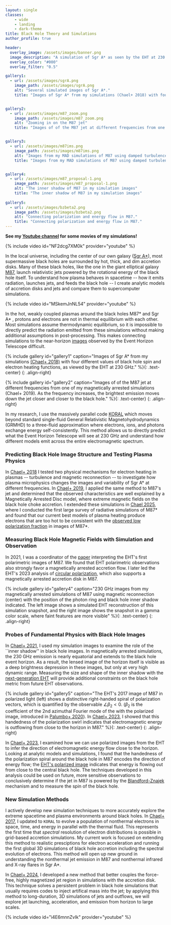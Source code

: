 ```yaml
---
layout: single
classes:
    - wide
    - landing
    - dark-theme
title: Black Hole Theory and Simulations
author_profile: true

header:
  overlay_image: /assets/images/banner.png
  image_description: "A simulation of Sgr A* as seen by the EHT at 230 GHz" 
  overlay_color: "#000"
  overlay_filter: "0.5"

gallery1:
  - url: /assets/images/sgrA.png
    image_path: /assets/images/sgrA.png
    alt: "Several simulated images of Sgr A*."
    title: "Images of Sgr A* from my simulations (Chael+ 2018) with four different values of black hole spin and electron heating functions, as viewed by the EHT at 230 GHz."


gallery2:
  - url: /assets/images/m87_zoom.png
    image_path: /assets/images/m87_zoom.png
    alt: "Zooming in on the M87 jet"
    title: "Images of of the M87 jet at different frequencies from one of my MAD simulations (Chael+ 2019). As the frequency increases, the brightest emission moves down the jet closer and closer to the black hole."


gallery3:
  - url: /assets/images/m87ims.png
    image_path: /assets/images/m87ims.png
    alt: "Images from my MAD simulations of M87 using damped turbulence (left) and magnetic reconnection (right)"
    title: "Images from my MAD simulations of M87 using damped turbulence (left) and magnetic reconnection (right) to heat electrons"


gallery4:
  - url: /assets/images/m87_proposal-1.png
    image_path: /assets/images/m87_proposal-1.png
    alt: "The inner shadow of M87 in my simulation images"
    title: "The inner shadow of M87 in my simulation images"
    
gallery5:
  - url: /assets/images/bzbeta2.png
    image_path: /assets/images/bzbeta2.png
    alt: "Connecting polarization and energy flow in M87."
    title: "Connecting polarization and energy flow in M87."
---
```


**See my [Youtube channel](https://www.youtube.com/channel/UCySmvivwH2TekzO67quZ9fg/featured) for some movies of my simulations!**

{% include video id="NF2dcg7XM0k" provider="youtube" %}

In the local universe, including the center of our own galaxy ([Sgr A*](https://iopscience.iop.org/journal/2041-8205/page/Focus_on_First_Sgr_A_Results)), most supermassive black holes are surrounded by hot, thick, and dim accretion disks. Many of these black holes, like the one in the giant elliptical galaxy [M87](https://iopscience.iop.org/journal/2041-8205/page/Focus_on_EHT), launch relativistic jets powered by the rotational energy of the black hole itself. To understand how plasma behaves in spacetime -- how it emits radiation, launches jets, and feeds the black hole -- I create analytic models of accretion disks and jets and compare them to supercomputer simulations.
 
{% include video id="MSkemJnNL54" provider="youtube" %}

In the hot, weakly coupled plasmas around the black holes M87* and Sgr A* , protons and electrons are not in thermal equilibrium with each other. Most simulations assume thermodynamic equilibrium, so it is impossible to directly predict the radiation emitted from these simulations without making additional assumptions in post-processing. This makes connecting simulations to the near-horizon [images](/_pages/imaging) observed by the Event Horizon Telescope difficult.

{% include gallery id="gallery1" caption="Images of Sgr A* from my simulations [(Chael+ 2018)](https://arxiv.org/abs/1804.06416) with four different values of black hole spin and electron heating functions, as viewed by the EHT at 230 GHz." %}{: .text-center}
{: .align-right}

{% include gallery id="gallery2" caption="Images of of the M87 jet at different frequencies from one of my magnetically arrested simulations (Chael+ 2019). As the frequency increases, the brightest emission moves down the jet closer and closer to the black hole." %}{: .text-center}
{: .align-right}

In my research, I use the massively parallel code [KORAL](https://github.com/achael/koral_lite) which moves beyond standard single-fluid General Relativistic Magnetohydrodynamics (GRMHD) to a three-fluid approximation where electrons, ions, and photons exchange energy self-consistently. This method allows us to directly predict what the Event Horizon Telescope will see at 230 GHz and understand how different models emit across the entire electromagnetic spectrum. 

### Predicting Black Hole Image Structure and Testing Plasma Physics 

In [Chael+ 2018](https://arxiv.org/abs/1804.06416) I tested two physical mechanisms for electron heating in plasmas -- turbulence and magnetic reconnection -- to investigate how plasma microphysics changes the images and variability of Sgr A* at different frequencies. In [Chael+ 2019](https://arxiv.org/abs/1810.01983), I applied the same method to M87's jet and determined that the observed characteristics are well explained by a Magnetically Arrested Disc model, where extreme magnetic fields on the black hole choke accretion. 
I extended these simulations in [Chael 2025](https://arxiv.org/abs/2501.12448), where I conducted the first large survey of radiative simulations of M87* and found that our current best models of plasma heating produce electrons that are too hot to be consistent with the [observed low polarization fraction](https://iopscience.iop.org/article/10.3847/2041-8213/abe71d) in images of M87*. 

### Measuring Black Hole Magnetic Fields with Simulation and Observation

In 2021, I was a coordinator of the [paper](https://iopscience.iop.org/article/10.3847/2041-8213/abe4de) interpreting the EHT's first polarimetric images of M87. We found that EHT polarimetric observations also strongly favor a magnetically arrested accretion flow. I later led the EHT's 2023 analysis of [circular polarization](https://iopscience.iop.org/article/10.3847/2041-8213/acff70), which also supports a magnetically arrested accretion disk in M87.

{% include gallery id="gallery4" caption="230 GHz images from my magnetically arrested simulations of M87 using  magnetic reconnection (center) with the position of the photon ring and black hole inner shadow indicated. The left image shows a simulated EHT reconstruction of this simulation snapshot, and the right image shows the snapshot in a gamma color scale, where faint features are more visible" %}{: .text-center}
{: .align-right}

### Probes of Fundamental Physics with Black Hole Images
In [Chael+ 2021](https://arxiv.org/abs/2106.00683), I used my simulation images to examine the role of the ``inner shadow'' in black hole images. In magnetically arrested simulations, the 230 GHz emission is nearly equatorial and extends to the black hole event horizon. As a result, the lensed image of the horizon itself is visible as a deep brightness depression in these images, but only at very high dynamic range. Measuring the size and shape of the inner shadow with the [next-generation EHT](https://www.ngeht.org/) will provide additional constraints on the black hole metric from future EHT observations. 

{% include gallery id="gallery5" caption="The EHT's 2017 image of M87 in polarized light (left) shows a distinctive right-handed spiral of polarization vectors, which is quantified by the observable $\angle\beta_2 < 0$. ($\beta_2$ is the coefficient of the 2nd azimuthal Fourier mode of the with the polarized image, introduced in [Palumbo+ 2020](https://iopscience.iop.org/article/10.3847/1538-4357/ab86ac/pdf)). In [Chael+ 2023](https://arxiv.org/abs/2307.06372), I showed that this handedness of the polarization swirl indicates that electromagnetic energy is outflowing from close to the horizon in M87." %}{: .text-center}
{: .align-right}

In [Chael+ 2023](https://arxiv.org/abs/2307.06372), I examined how we can use polarized images from the EHT to infer the direction of electromagnetic energy flow close to the horizon. Looking at analytic models and simulations, I found that the handedness of the polarization spiral around the black hole in M87 encodes the direction of energy flow; the [EHT's polarized image](https://iopscience.iop.org/article/10.3847/2041-8213/abe71d) indicates that energy is flowing out from close to the central black hole. The techniques developed in this analysis could be used on future, more sensitive observations to conclusively determine if the jet in M87 is powered by the [Blandford-Znajek](https://academic.oup.com/mnras/article/179/3/433/962905) mechanism and to measure the spin of the black hole. 

### New Simulation Methods
I actively develop new simulation techniques to more accurately explore the extreme spacetime and plasma environments around black holes. In [Chael+ 2017](https://arxiv.org/abs/1704.05092), I updated to `KORAL` to evolve a population of nonthermal electrons in space, time, and energy in
parallel with the thermal fluid. This represents the first time that _spectral_ resolution of electron
distributions is possible in grid-based accretion simulations. My current work is focused on extending this method to realistic presciptions for electron acceleration and running the first global 3D simulations of black hole accretion including the spectral evolution of electrons. This method will open up new ground in understanding the nonthermal jet emission in M87 and nonthermal infrared and X-ray flares in Sgr A*. 

In [Chael+ 2024](https://arxiv.org/abs/2404.01471), I developed a new method that better couples the force-free, highly magnetized jet region in simulations with the accretion disk. This technique solves a persistent problem in black hole simulations that usually requires codes to inject artifical mass into the jet; by applying this method to long-duration, 3D simulations of jets and outflows, we will explore jet launching, acceleration, and emission from horizon to large scales. 

{% include video id="i4E6mnnZvIk" provider="youtube" %}

<br/><br/>


 
